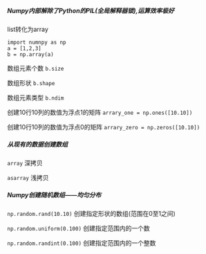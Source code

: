 ##### Numpy内部解除了Python的PIL(全局解释器锁),运算效率极好
list转化为array
```
import numnpy as np  
a = [1,2,3]  
b = np.array(a)  
```
数组元素个数
`b.size`   

数组形状
`b.shape`   

数组元素类型
`b.ndim`        

创建10行10列的数值为浮点1的矩阵
`arrary_one = np.ones([10.10])`  

创建10行10列的数值为浮点0的矩阵
`arrary_zero = np.zeros([10.10])`  


##### 从现有的数据创建数组
`array`      深拷贝

`asarray`    浅拷贝

##### Numpy创建随机数组——均匀分布
`np.random.rand(10.10)`            创建指定形状的数组(范围在0至1之间)

`np.random.uniform(0.100)`          创建指定范围内的一个数

`np.random.randint(0.100)`          创建指定范围内的一个整数
